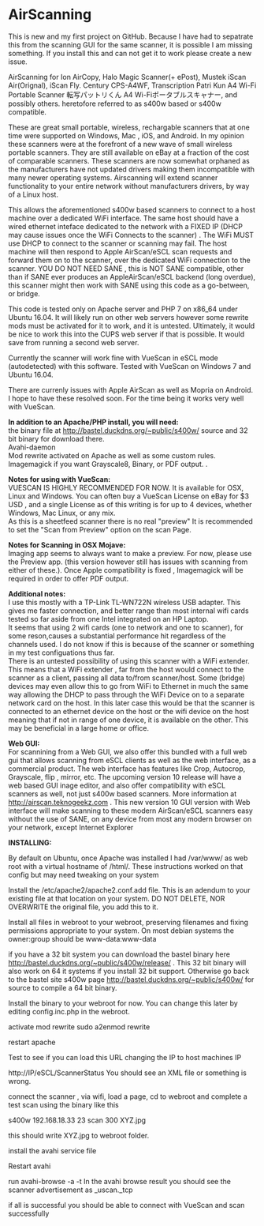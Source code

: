 # AirScanning

This is new and my first project on GitHub. Because I have had to sepatrate this from the scanning GUI for the same scanner, it is possible I am missing something. If you install this and can not get it to work please create a new issue. 

AirScanning for Ion AirCopy, Halo Magic Scanner(+ ePost),  Mustek iScan Air(Orignal), iScan Fly. Century CPS-A4WF, Transcription Patri Kun A4 Wi-Fi Portable Scanner 転写パットリくん A4 Wi-Fiポータブルスキャナー, and possibly others. heretofore referred to as s400w based or s400w compatible. 

These are great small portable, wireless, rechargable scanners that at one time were supported on Windows, Mac , iOS, and Android. In my opinion these scanners were at the forefront of a new wave of small wireless portable scanners. They are still available on eBay at a fraction of the cost of comparable scanners. These scanners are now somewhat orphaned as the manufacturers have not updated drivers making them incompatible with many newer operating systems. Airscanning will extend scanner functionality to your entire network without manufacturers drivers, by way of a Linux host.

This allows the aforementioned s400w based scanners to connect to a host machine over a dedicated WiFi interface. The same host should have a wired ethernet inteface dedicated to the network with a FIXED IP (DHCP may cause issues once the WiFi Connects to the scanner) . The WiFi MUST use DHCP to connect to the scanner or scanning may fail. The host machine will then respond to Apple AirScan/eSCL scan requests and forward them on to the scanner, over the dedicated WiFi connection to the scanner. YOU DO NOT NEED SANE , this is NOT SANE compatible, other than if SANE ever produces an AppleAirScan/eSCL backend (long overdue), this scanner might then work with SANE using this code as a go-between, or bridge.

This code is tested only on Apache server and PHP 7 on x86_64 under Ubuntu 16.04. It will likely run on other web servers however some rewrite mods must be activated for it to work, and it is untested. Ultimately, it would be nice to work this into the CUPS web server if that is possible. It would save from running a second web server. 

Currently the scanner will work fine with VueScan in eSCL mode (autodetected) with this software.  Tested with VueScan on Windows 7 and Ubuntu 16.04.

There are currenly issues with Apple AirScan as well as Mopria on Android. I hope to have these resolved soon. For the time being it works very well with VueScan.

<b>In addition to an Apache/PHP install, you will need:</b><br/>
the binary file at http://bastel.duckdns.org/~public/s400w/ source and 32 bit binary for download there.<br/>
Avahi-daemon<br/>
Mod rewrite activated on Apache as well as some custom rules.<br/>
Imagemagick if you want Grayscale8, Binary, or PDF output. .<br/>

<b>Notes for using with VueScan:</b><br/>
VUESCAN IS HIGHLY RECOMMENDED FOR NOW. It is available for OSX, Linux and Windows. You can often buy a VueScan License on eBay for $3 USD , and a single License as of this writing is for up to 4 devices, whether Windows, Mac Linux, or any mix.<br/>
As this is a sheetfeed scanner there is no real "preview" It is recommended to set the "Scan from Preview" option on the scan Page.

<b>Notes for Scanning in OSX Mojave:</b><br/>
Imaging app seems to always want to make a preview. For now, please use the Preview app. (this version however still has issues with scanning from either of these.). Once Apple compatibility is fixed , Imagemagick will be required in order to offer PDF output.

<b>Additional notes:</b><br/>
I use this mostly with a TP-Link TL-WN722N wireless USB adapter. This gives me faster connection, and better range than most internal wifi cards tested so far aside from one Intel integrated on an HP Laptop.<br/>
It seems that using 2 wifi cards (one to network and one to scanner),  for some reson,causes a substantial performance hit regardless of the channels used.  I do not know if this is because of the scanner or something in my test configuations thus far. <br/>
There is an untested possibility of using this scanner with a WiFi extender. This means that a WiFi extender , far from the host would connect to the scanner as a client, passing all data to/from scanner/host. Some (bridge) devices may even allow this to go from WiFi to Ethernet in much the same way allowing the DHCP to pass through the WiFi Device on to a separate network card on the host. In this later case this would be that the scanner is connected to an ethernet device on the host or the wifi device on the host meaning that if not in range of one device, it is available on the other. This may be beneficial in a large home or office. 

<b>Web GUI:</b><br/>
For scannining from a Web GUI, we also offer this bundled with a full web gui that allows scanning from eSCL clients as well as the web interface, as a commercial product.  The web interface has features like Crop, Autocrop, Grayscale, flip , mirror, etc. The upcoming version 10 release will have a web based GUI inage editor, and also offer compatibility with eSCL scanners as well, not just s400w based scanners. More information at http://airscan.teknogeekz.com . This new version 10 GUI version with Web interface will make scanning to these modern AirScan/eSCL scanners easy without the use of SANE, on any device from most any modern browser on your network, except Internet Explorer


<b>INSTALLING:</b><br/>

By default on Ubuntu, once Apache was installed I had /var/www/ as web root with a virtual hostname of /html/. These instructions worked on that config but may need tweaking on your system 

Install the /etc/apache2/apache2.conf.add file. This is an adendum to your existing file at that location on your system. DO NOT DELETE, NOR OVERWRITE the original file, you add this to it.

Install all files in webroot to your webroot, preserving filenames and fixing permissions appropriate to your system. On most debian systems the owner:group should be www-data:www-data

if you have a 32 bit system you can download the bastel binary here http://bastel.duckdns.org/~public/s400w/release/ . This 32 bit binary will also work on 64 it systems if you install 32 bit support. Otherwise go back to the bastel site s400w page http://bastel.duckdns.org/~public/s400w/ for source to compile a 64 bit binary.

Install the binary to your webroot for now. You can change this later by editing config.inc.php in the webroot.

activate mod rewrite
sudo a2enmod rewrite

restart apache

Test to see if you can load this URL changing the IP to host machines IP 

http://IP/eSCL/ScannerStatus
You should see an XML file or something is wrong. 

connect the scanner ,  via wifi, load a page, cd to webroot and complete a test scan using the binary like this

s400w 192.168.18.33 23 scan 300 XYZ.jpg

this should write XYZ.jpg to webroot folder.


install the avahi service file

Restart avahi

run avahi-browse -a -t 
In the avahi browse result you should see the scanner advertisement as _uscan._tcp

if all is successful you should be able to connect with VueScan and scan successfully






